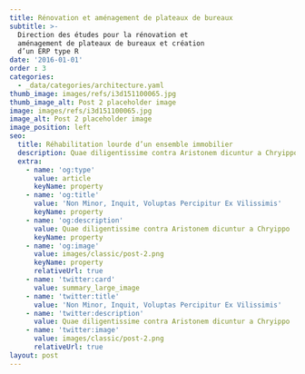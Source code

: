 ```yaml
---
title: Rénovation et aménagement de plateaux de bureaux
subtitle: >-
  Direction des études pour la rénovation et
  aménagement de plateaux de bureaux et création
  d’un ERP type R
date: '2016-01-01'
order : 3
categories:
  - _data/categories/architecture.yaml
thumb_image: images/refs/i3d151100065.jpg
thumb_image_alt: Post 2 placeholder image
image: images/refs/i3d151100065.jpg
image_alt: Post 2 placeholder image
image_position: left
seo:
  title: Réhabilitation lourde d’un ensemble immobilier
  description: Quae diligentissime contra Aristonem dicuntur a Chryippo
  extra:
    - name: 'og:type'
      value: article
      keyName: property
    - name: 'og:title'
      value: 'Non Minor, Inquit, Voluptas Percipitur Ex Vilissimis'
      keyName: property
    - name: 'og:description'
      value: Quae diligentissime contra Aristonem dicuntur a Chryippo
      keyName: property
    - name: 'og:image'
      value: images/classic/post-2.png
      keyName: property
      relativeUrl: true
    - name: 'twitter:card'
      value: summary_large_image
    - name: 'twitter:title'
      value: 'Non Minor, Inquit, Voluptas Percipitur Ex Vilissimis'
    - name: 'twitter:description'
      value: Quae diligentissime contra Aristonem dicuntur a Chryippo
    - name: 'twitter:image'
      value: images/classic/post-2.png
      relativeUrl: true
layout: post
---
```



